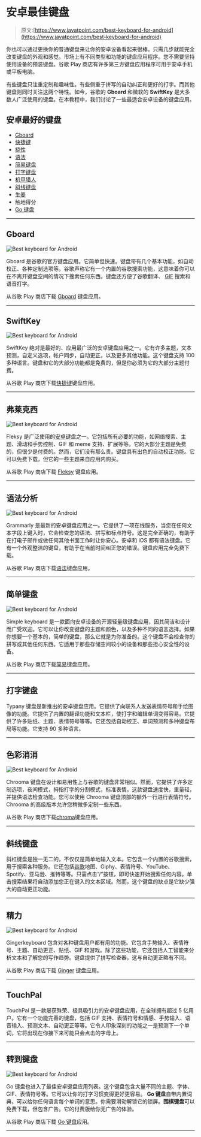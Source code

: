 # 安卓最佳键盘

> 原文:[https://www.javatpoint.com/best-keyboard-for-android](https://www.javatpoint.com/best-keyboard-for-android)

你也可以通过更换你的普通键盘来让你的安卓设备看起来很棒。只需几步就能完全改变键盘的外观和感觉。市场上有不同类型和功能的键盘应用程序。您不需要坚持使用设备的预装键盘。谷歌 Play 商店有许多第三方键盘应用程序可用于安卓手机或平板电脑。

有些键盘只注重定制和趣味性。有些侧重于拼写的自动纠正和更好的打字。而其他键盘则同时关注这两个特性。如今，谷歌的 **Gboard** 和微软的 **SwiftKey** 是大多数人广泛使用的键盘。在本教程中，我们讨论了一些最适合安卓设备的键盘应用。

## 安卓最好的键盘

*   [Gboard](#Gboard)
*   [快捷键](#SwiftKey)
*   [挠性](#Fleksy)
*   [语法](#Grammarly)
*   [简易键盘](#Simple)
*   [打字键盘](#Typany)
*   [机甲猎人](#Chrooma)
*   [斜线键盘](#Slash)
*   [生姜](#Ginger)
*   触地得分
*   [Go 键盘](#Go)

* * *

## Gboard

![Best keyboard for Android](../Images/6fa8095f99ad711ccbb0aa6e23f14143.png)

Gboard 是谷歌的官方键盘应用。它简单但快速。键盘带有几个基本功能，如自动校正、各种定制选项等。谷歌声称它有一个内置的谷歌搜索功能，这意味着你可以在不离开键盘空间的情况下搜索任何东西。键盘还方便了谷歌翻译、 [GIF](https://www.javatpoint.com/gif-full-form) 搜索和语音打字。

从谷歌 Play 商店下载 [Gboard](https://play.google.com/store/apps/details?id=com.google.android.inputmethod.latin) 键盘应用。

* * *

## SwiftKey

![Best keyboard for Android](../Images/0a5342d14b432d2b7af0c6cd556558f2.png)

SwiftKey 绝对是最好的、应用最广泛的安卓键盘应用之一。它有许多主题，文本预测，自定义选项，帐户同步，自动更正，以及更多其他功能。这个键盘支持 100 多种语言。键盘和它的大部分功能都是免费的，但是你必须为它的大部分主题付费。

从谷歌 Play 商店下载[快捷键](https://play.google.com/store/apps/details?id=com.touchtype.swiftkey)键盘应用。

* * *

## 弗莱克西

![Best keyboard for Android](../Images/e55b31dc3b2a8e59dba8a44f1c57bf24.png)

Fleksy 是广泛使用的[安卓](https://www.javatpoint.com/android-tutorial)键盘之一。它包括所有必要的功能，如网络搜索、主题、滑动和手势控制、GIF 和 meme 支持、扩展等等。它的大部分主题是免费的，但很少是付费的。然而，它们没有那么贵。键盘具有出色的自动校正功能。它可以免费下载，但它的一些主题来自应用内购买。

从谷歌 Play 商店下载 [Fleksy](https://play.google.com/store/apps/details?id=com.syntellia.fleksy.keyboard) 键盘应用。

* * *

## 语法分析

![Best keyboard for Android](../Images/fb1769c4fadc372814cb0c800546e652.png)

Grammarly 是最新的安卓键盘应用之一。它提供了一项在线服务，当您在任何文本字段上键入时，它会检查您的语法、拼写和标点符号。这是完全正确的，有助于在打电子邮件或做任何其他书面工作时让你安心。安卓和 iOS 都有语法键盘。它有一个外观整洁的键盘，有助于在当前时间纠正您的错误。键盘应用完全免费下载。

从谷歌 Play 商店下载[语法](https://play.google.com/store/apps/details?id=com.grammarly.android.keyboard)键盘应用。

* * *

## 简单键盘

![Best keyboard for Android](../Images/f1ce1f853934af897e070c8d8fcad720.png)

Simple keyboard 是一款面向安卓设备的开源轻量级键盘应用，因其简洁和设计而广受欢迎。它可以让你改变键盘的主题和颜色，以及多种不同的语言选择。如果你想要一个基本的，简单的键盘，那么它就是为你准备的。这个键盘不会检查你的拼写或其他任何东西。它适用于那些存储空间较小的设备和那些担心安全性的设备。

从谷歌 Play 商店下载[简易](https://play.google.com/store/apps/details?id=rkr.simplekeyboard.inputmethod)键盘应用。

* * *

## 打字键盘

Typany 键盘是新推出的安卓键盘应用。它提供了向联系人发送表情符号和手绘图像的功能。它提供了内置的翻译功能和文本栏，使打字和编辑单词变得容易。它提供了许多贴纸、主题、表情符号等等。它还包括自动校正、单词预测和多种键盘布局等功能。它支持 90 多种语言。

* * *

## 色彩消消

![Best keyboard for Android](../Images/dcac846a017e2a71afe8446cae187a8a.png)

Chrooma 键盘在设计和易用性上与谷歌的键盘非常相似。然而，它提供了许多定制选项，夜间模式，拇指打字的分割模式，标准表情。这款键盘速度快，重量轻，并提供语法检查功能。您可以使用 Chrooma 键盘顶部的额外一行进行表情符号。Chrooma 的高级版本允许您稍微多定制一些东西。

从谷歌 Play 商店下载[chroma](https://play.google.com/store/apps/details?id=com.gamelounge.chroomakeyboard)键盘应用。

* * *

## 斜线键盘

斜杠键盘是独一无二的，不仅仅是简单地输入文本。它包含一个内置的谷歌搜索，用于搜索各种服务。它还包括[谷歌](https://www.javatpoint.com/full-form-of-google)地图、Giphy、表情符号、YouTube、Spotify、亚马逊、推特等等。只需点击“/”按钮，即可快速开始搜索任何内容。单击搜索结果将自动添加您正在键入的文本区域。然而，这个键盘的缺点是它缺少强大的自动更正功能。

* * *

## 精力

![Best keyboard for Android](../Images/347555f81f2cedd32a29d06d3d129ce6.png)

Gingerkeyboard 包含对各种键盘用户都有用的功能。它包含手势输入、表情符号、主题、自动更正、贴纸、GIF 和游戏。除了这些功能，它还包括人工智能来分析文本和了解您的写作趋势。键盘提供了拼写检查器，这与自动更正略有不同。

从谷歌 Play 商店下载 [Ginger](https://play.google.com/store/apps/details?id=com.gingersoftware.android.keyboard) 键盘应用。

* * *

## TouchPal

TouchPal 是一款屡获殊荣、极具吸引力的安卓键盘应用，在全球拥有超过 5 亿用户。它有一个功能完善的键盘，包括 GIF 支持、表情符号和情感、手势输入、语音输入、预测文本、自动更正等等。它令人印象深刻的功能之一是预测下一个单词，它将出现在你接下来可能只会点击的字母上。

* * *

## 转到键盘

![Best keyboard for Android](../Images/327e541073ced1c23aa5f2449d8b0929.png)

Go 键盘也进入了最佳安卓键盘应用列表。这个键盘包含大量不同的主题、字体、GIF、表情符号等。它可以让你的打字习惯变得更好更容易。 **Go 键盘**自带内置词典，可以给你任何语言每个单词的意思。你需要滑动解锁它的锁屏。**围棋键盘**可以免费下载，但包含广告。它的付费版给你无广告的体验。

从谷歌 Play 商店下载 [Go 键盘](https://play.google.com/store/apps/details?id=com.jb.emoji.gokeyboard)应用。

* * *
